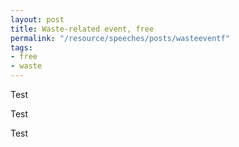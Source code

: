 ```yaml
---
layout: post
title: Waste-related event, free
permalink: "/resource/speeches/posts/wasteeventf"
tags:
- free
- waste
---
```


Test

Test

Test
